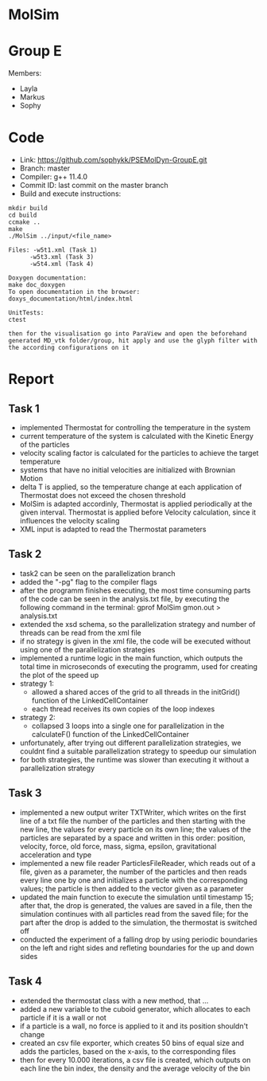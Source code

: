 MolSim
===
# Group E #
Members:
* Layla
* Markus
* Sophy

# Code #
* Link:     https://github.com/sophykk/PSEMolDyn-GroupE.git
* Branch:   master
* Compiler: g++ 11.4.0
* Commit ID: last commit on the master branch 
* Build and execute instructions:
 ```
 mkdir build
 cd build
 ccmake ..
 make
 ./MolSim ../input/<file_name>

Files: -w5t1.xml (Task 1)
       -w5t3.xml (Task 3)
       -w5t4.xml (Task 4)
 
 Doxygen documentation: 
 make doc_doxygen
 To open documentation in the browser:
 doxys_documentation/html/index.html

UnitTests:
ctest
 
 then for the visualisation go into ParaView and open the beforehand generated MD_vtk folder/group, hit apply and use the glyph filter with the according configurations on it
```
# Report #
## Task 1 ##

- implemented Thermostat for controlling the temperature in the system
- current temperature of the system is calculated with the Kinetic Energy of the particles
- velocity scaling factor is calculated for the particles to achieve the target temperature
- systems that have no initial velocities are initialized with Brownian Motion
- delta T is applied, so the temperature change at each application of Thermostat does not exceed the chosen threshold
- MolSim is adapted accordinly, Thermostat is applied periodically at the given interval. Thermostat is applied before Velocity calculation, since it influences the velocity scaling
- XML input is adapted to read the Thermostat parameters

## Task 2 ##

- task2 can be seen on the parallelization branch
- added the "-pg" flag to the compiler flags
- after the programm finishes executing, the most time consuming parts of the code can be seen in the analysis.txt file, by executing the following command in the terminal: gprof MolSim gmon.out > analysis.txt
- extended the xsd schema, so the parallelization strategy and number of threads can be read from the xml file
- if no strategy is given in the xml file, the code will be executed without using one of the parallelization strategies
- implemented a runtime logic in the main function, which outputs the total time in microseconds of executing the programm, used for creating the plot of the speed up
- strategy 1:
   - allowed a shared acces of the grid to all threads in the initGrid() function of the LinkedCellContainer 
   - each thread receives its own copies of the loop indexes
- strategy 2:
   - collapsed 3 loops into a single one for parallelization in the calculateF() function of the LinkedCellContainer
- unfortunately, after trying out different parallelization strategies, we couldnt find a suitable parallelization strategy to speedup our simulation
- for both strategies, the runtime was slower than executing it without a parallelization strategy
    
  
## Task 3 ##

- implemented a new output writer TXTWriter, which writes on the first line of a txt file the number of the particles and then starting with the new line, the values for every particle on its own line; the values of the particles are separated by a space and written in this order: position, velocity, force, old force, mass, sigma, epsilon, gravitational acceleration and type
- implemented a new file reader ParticlesFileReader, which reads out of a file, given as a parameter, the number of the particles and then reads every line one by one and initializes a particle with the corresponding values; the particle is then added to the vector given as a parameter
- updated the main function to execute the simulation until timestamp 15; after that, the drop is generated, the values are saved in a file, then the simulation continues with all particles read from the saved file; for the part after the drop is added to the simulation, the thermostat is switched off
- conducted the experiment of a falling drop by using periodic boundaries on the left and right sides and refleting boundaries for the up and down sides

## Task 4 ##

- extended the thermostat class with a new method, that ...
- added a new variable to the cuboid generator, which allocates to each particle if it is a wall or not
- if a particle is a wall, no force is applied to it and its position shouldn't change
- created an csv file exporter, which creates 50 bins of equal size and adds the particles, based on the x-axis, to the corresponding files
- then for every 10.000 iterations, a csv file is created, which outputs on each line the bin index, the density and the average velocity of the bin 


